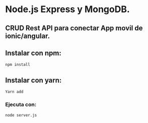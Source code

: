 # Node.js Express y MongoDB.

## CRUD Rest API para conectar App movil de ionic/angular.

## Instalar con npm:
```
npm install
```
## Instalar con yarn:
```
Yarn add
```

### Ejecuta con:
```
node server.js
```
